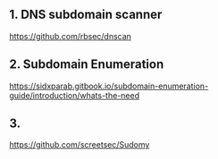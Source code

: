 ## 1. DNS subdomain scanner
https://github.com/rbsec/dnscan


## 2. Subdomain Enumeration
https://sidxparab.gitbook.io/subdomain-enumeration-guide/introduction/whats-the-need

## 3. 
https://github.com/screetsec/Sudomy
